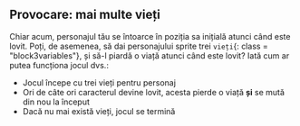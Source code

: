 ## Provocare: mai multe vieți

Chiar acum, personajul tău se întoarce în poziția sa inițială atunci când este lovit. Poți, de asemenea, să dai personajului sprite trei `vieți`{: class = "block3variables"}, și să-l piardă o viață atunci când este lovit? Iată cum ar putea funcționa jocul dvs.:

+ Jocul începe cu trei vieți pentru personaj
+ Ori de câte ori caracterul devine lovit, acesta pierde o viață **și** se mută din nou la început
+ Dacă nu mai există vieți, jocul se termină